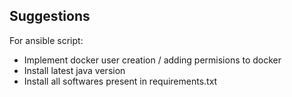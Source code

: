 ## Suggestions

For ansible script:
- Implement docker user creation / adding permisions to docker
- Install latest java version
- Install all softwares present in requirements.txt
